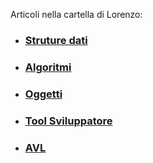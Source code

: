 Articoli nella cartella di Lorenzo:

* ### [Struture dati](Strutture.md)
* ### [Algoritmi](Algoritmi.md)
* ### [Oggetti](Oggetti.md)
* ### [Tool Sviluppatore](Tool.md)
* ### [AVL](AVL.md)
